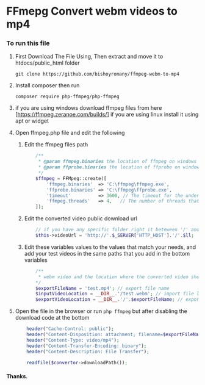 # FFmepg Convert webm videos to mp4 

### To run this file 
1. First Download The File Using, Then extract and move it to htdocs/public_html folder
    ``` git
    git clone https://github.com/bishoyromany/ffmpeg-webm-to-mp4
    ```
2. Install composer then run 
    ```
    composer require php-ffmpeg/php-ffmpeg
    ```
3. if you are using windows download ffmpeg files from here [https://ffmpeg.zeranoe.com/builds/] if you are using linux install it using apt or widget 

4. Open ffmpeg.php file and edit the following 
    
    1. Edit the ffmpeg files path 
        ```php 
            /**
             * @param ffmpeg.binaries the location of ffmpeg on windows
             * @param ffprobe.binaries the location of ffprobe on windows
             */
            $ffmpeg = FFMpeg::create([
                'ffmpeg.binaries'  => 'C:\ffmpeg\ffmpeg.exe',
                'ffprobe.binaries' => 'C:\ffmpeg\ffprobe.exe',
                'timeout'          => 3600, // The timeout for the underlying process
                'ffmpeg.threads'   => 4,   // The number of threads that FFMpeg should use
            ]);
        ```
    2. Edit the converted video public download url
        ```php 
            // if you have any specific folder right it beteween '/' and $ll
            $this->videoUrl = 'http://'.$_SERVER['HTTP_HOST'].'/'.$ll;
        ```
    
    3. Edit these variables values to the values that match your needs, and add your test videos in the same paths that you add in the bottom variables
        ```php
            /**
             * webm video and the location where the converted video should be saved
            */
            $exportFileName = 'test.mp4'; // export file name
            $inputVideoLocation = __DIR__.'/test.webm'; // import file location/path
            $exportVideoLocation = __DIR__.'/'.$exportFileName; // exported file path
        ```

5. Open the file in the browser or run ``` php ffmpeg ``` but after disabling the download code at the bottom 
    ```php
        header("Cache-Control: public");
        header("Content-Disposition: attachment; filename=$exportFileName");
        header("Content-Type: video/mp4");
        header("Content-Transfer-Encoding: binary");
        header("Content-Description: File Transfer");

        readfile($convertor->downloadPath()); 
    ```


#### Thanks.